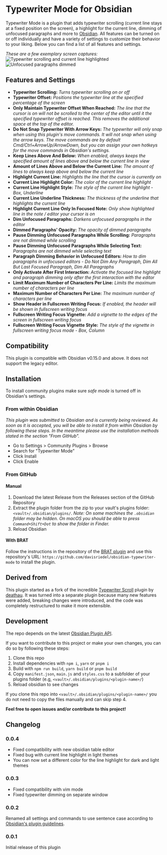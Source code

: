 # Typewriter Mode for Obsidian

Typewriter Mode is a plugin that adds typewriter scrolling (current line stays at a fixed position on the screen), a highlight for the current line, dimming of unfocused paragraphs and more to [Obsidian](https://obsidian.md).
All features can be turned on or off individually and have a variety of settings to customize their behavior to your liking.
Below you can find a list of all features and settings.

_These are a few exemplary screen captures:_
![Typewriter scrolling and current line highlighted](https://github.com/davisriedel/obsidian-typewriter-mode/raw/main/demo/typewriter.gif)
![Unfocused paragraphs dimmed](https://github.com/davisriedel/obsidian-typewriter-mode/raw/main/demo/dimming.gif)

## Features and Settings

- **Typewriter Scrolling:** _Turns typewriter scrolling on or off_
- **Typewriter Offset:** _Positions the typewriter line at the specified percentage of the screen_
- **Only Maintain Typewriter Offset When Reached:** _The line that the cursor is on will not be scrolled to the center of the editor until it the specified typewriter offset is reached. This removes the additional space at the top of the editor._
- **Do Not Snap Typewriter With Arrow Keys:** _The typewriter will only snap when using this plugin's move commands. It will not snap when using the arrow keys. The move commands are by default Cmd/Ctrl+ArrowUp/ArrowDown, but you can assign your own hotkeys for the move commands in Obsidian's settings._
- **Keep Lines Above And Below:** _When enabled, always keeps the specified amount of lines above and below the current line in view_
- **Amount of Lines Above and Below the Current Line:** _The amount of lines to always keep above and below the current line_
- **Highlight Current Line:** _Highlights the line that the cursor is currently on_
- **Current Line Highlight Color:** _The color of the current line highlight_
- **Current Line Highlight Style:** _The style of the current line highlight_ - _Box, Underline_
- **Current Line Underline Thickness:** _The thickness of the underline that highlights the current line_
- **Highlight Current Line Only In Focused Note:** _Only show highlighted line in the note / editor your cursor is on_
- **Dim Unfocused Paragraphs:** _Darkens unfocused paragraphs in the editor_
- **Dimmed Paragraphs' Opacity:** _The opacity of dimmed paragraphs_
- **Pause Dimming Unfocused Paragraphs While Scrolling:** _Paragraphs are not dimmed while scrolling_
- **Pause Dimming Unfocused Paragraphs While Selecting Text:** _Paragraphs are not dimmed while selecting text_
- **Paragraph Dimming Behavior in Unfocused Editors:** _How to dim paragraphs in unfocused editors_ - _Do Not Dim Any Paragraph, Dim All But Last Focused Paragraph, Dim All Paragraphs_
- **Only Activate After First Interaction:** _Activate the focused line highlight and paragraph dimming only after the first interaction with the editor_
- **Limit Maximum Number of Characters Per Line:** _Limits the maximum number of characters per line_
- **Maximum Number of Characters Per Line:** _The maximum number of characters per line_
- **Show Header in Fullscreen Writing Focus:** _If enabled, the header will be shown in fullscreen writing focus_
- **Fullscreen Writing Focus Vignette:** _Add a vignette to the edges of the screen in fullscreen writing focus_
- **Fullscreen Writing Focus Vignette Style:** _The style of the vignette in fullscreen writing focus mode_ - _Box, Column_

## Compatibility

This plugin is compatible with Obsidian v0.15.0 and above. It does not support the legacy editor.

## Installation

To install community plugins make sure _safe mode_ is turned off in Obsidian's settings.

### From within Obsidian

_This plugin was submitted to Obsidian and is currently being reviewed. As soon as it is accepted, you will be able to install it from within Obsidian by following these steps. In the meantime please use the installation methods stated in the section "From GitHub"._

<!-- You can install this plugin within Obsidian by doing the following: -->

- Go to Settings > Community Plugins > Browse
- Search for "Typewriter Mode"
- Click Install
- Click Enable

### From GitHub

#### Manual

1. Download the latest Release from the Releases section of the GitHub Repository
2. Extract the plugin folder from the zip to your vault's plugins folder: `<vault>/.obsidian/plugins/`. _Note: On some machines the `.obsidian` folder may be hidden. On macOS you should be able to press `Command+Shift+Dot` to show the folder in Finder._
3. Reload Obsidian

#### With BRAT

Follow the instructions in the repository of the [BRAT plugin](https://github.com/TfTHacker/obsidian42-brat#Quick-Guide-for-using-BRAT) and use this repository's URL: `https://github.com/davisriedel/obsidian-typewriter-mode` to install the plugin.

## Derived from

This plugin started as a fork of the incredible [Typewriter Scroll](https://github.com/deathau/cm-typewriter-scroll-obsidian) plugin by [deathau](https://github.com/deathau). It was turned into a separate plugin because many new features were added, breaking changes were introduced, and the code was completely restructured to make it more extensible.

## Development

The repo depends on the latest [Obsidian Plugin API](https://github.com/obsidianmd/obsidian-api).

If you want to contribute to this project or make your own changes, you can do so by following these steps:

1. Clone this repo
2. Install dependencies with `npm i`, `yarn` or `pnpm i`
3. Build with `npm run build`, `yarn build` or `pnpm build`
4. Copy `manifest.json`, `main.js` and `styles.css` to a subfolder of your plugins folder (e.g, `<vault>/.obsidian/plugins/<plugin-name>/`)
5. Reload obsidian to see changes

If you clone this repo into `<vault>/.obsidian/plugins/<plugin-name>/` you do not need to copy the files manually and can skip step 4.

**Feel free to open issues and/or contribute to this project!**

## Changelog

### 0.0.4

- Fixed compatibility with new obsidian table editor
- Fixed bug with current line highlight in light themes
- You can now set a different color for the line highlight for dark and light themes

### 0.0.3

- Fixed compatibility with vim mode
- Fixed typewriter dimming on separate window

### 0.0.2

Renamed all settings and commands to use sentence case according to [Obsidian's plugin guidelines](https://docs.obsidian.md/Plugins/Releasing/Plugin+guidelines#Use+sentence+case+in+UI).

### 0.0.1

Initial release of this plugin
